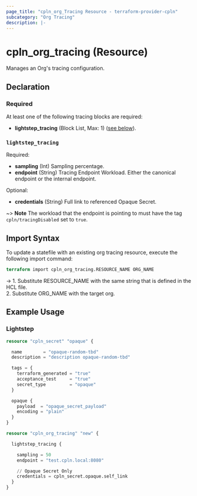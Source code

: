 ```yaml
---
page_title: "cpln_org_Tracing Resource - terraform-provider-cpln"
subcategory: "Org Tracing"
description: |-
---
```


# cpln_org_tracing (Resource)

Manages an Org's tracing configuration.

## Declaration

### Required

At least one of the following tracing blocks are required:

- **lightstep_tracing** (Block List, Max: 1) ([see below](#nestedblock--lightstep_tracing)).

<a id="nestedblock--lightstep_tracing"></a>

### `lightstep_tracing`

Required:

- **sampling** (Int) Sampling percentage.
- **endpoint** (String) Tracing Endpoint Workload. Either the canonical endpoint or the internal endpoint.

Optional:

- **credentials** (String) Full link to referenced Opaque Secret.

~> **Note** The workload that the endpoint is pointing to must have the tag `cpln/tracingDisabled` set to `true`.

## Import Syntax

To update a statefile with an existing org tracing resource, execute the following import command:

```terraform
terraform import cpln_org_tracing.RESOURCE_NAME ORG_NAME
```

-> 1. Substitute RESOURCE_NAME with the same string that is defined in the HCL file.<br/>2. Substitute ORG_NAME with the target org.

## Example Usage

### Lightstep

```terraform
resource "cpln_secret" "opaque" {

  name        = "opaque-random-tbd"
  description = "description opaque-random-tbd"

  tags = {
    terraform_generated = "true"
    acceptance_test     = "true"
    secret_type         = "opaque"
  }

  opaque {
    payload  = "opaque_secret_payload"
    encoding = "plain"
  }
}

resource "cpln_org_tracing" "new" {

  lightstep_tracing {

    sampling = 50
    endpoint = "test.cpln.local:8080"

    // Opaque Secret Only
    credentials = cpln_secret.opaque.self_link
  }
}
```
